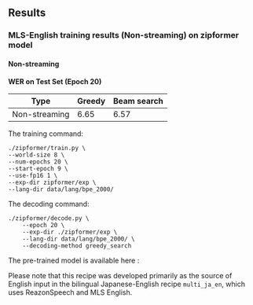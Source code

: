 ## Results

### MLS-English training results (Non-streaming) on zipformer model

#### Non-streaming

**WER on Test Set (Epoch 20)**

| Type          | Greedy | Beam search |
|---------------|--------|-------------|
| Non-streaming | 6.65   | 6.57        |


The training command:

```
./zipformer/train.py \
--world-size 8 \
--num-epochs 20 \
--start-epoch 9 \
--use-fp16 1 \
--exp-dir zipformer/exp \
--lang-dir data/lang/bpe_2000/
```

The decoding command:

```
./zipformer/decode.py \
    --epoch 20 \
    --exp-dir ./zipformer/exp \
    --lang-dir data/lang/bpe_2000/ \
    --decoding-method greedy_search
```


The pre-trained model is available here : 

Please note that this recipe was developed primarily as the source of English input in the bilingual Japanese-English recipe `multi_ja_en`, which uses ReazonSpeech and MLS English. 
